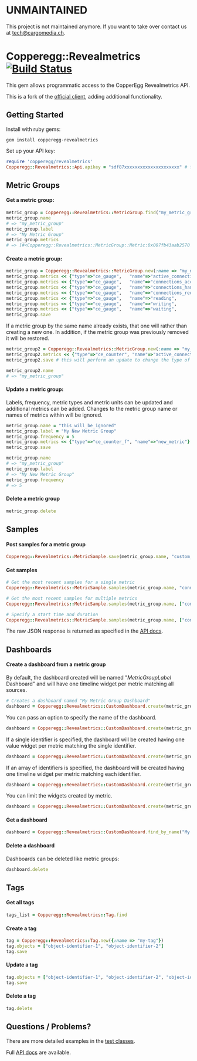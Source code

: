 UNMAINTAINED
============
This project is not maintained anymore.
If you want to take over contact us at tech@cargomedia.ch.

Copperegg::Revealmetrics [![Build Status](https://travis-ci.org/cargomedia/copperegg-revealmetrics.png)](https://travis-ci.org/cargomedia/copperegg-revealmetrics)
========================

This gem allows programmatic access to the CopperEgg Revealmetrics API.

This is a fork of the [official client](https://github.com/CopperEgg/copperegg-ruby), adding additional functionality.

## Getting Started

Install with ruby gems:
```
gem install copperegg-revealmetrics
```

Set up your API key:
``` ruby
require 'copperegg/revealmetrics'
Copperegg::Revealmetrics::Api.apikey = "sdf87xxxxxxxxxxxxxxxxxxxxx" # from the web UI
```

## Metric Groups

#### Get a metric group:

``` ruby
metric_group = Copperegg::Revealmetrics::MetricGroup.find("my_metric_group")
metric_group.name
# => "my_metric_group"
metric_group.label
# => "My Metric Group"
metric_group.metrics
# => [#<Copperegg::Revealmetrics::MetricGroup::Metric:0x007fb43aab2570 @position=0, @type="ce_gauge", @name="metric1", @label="Metric 1", @unit="b">]
```

#### Create a metric group:

``` ruby
metric_group = Copperegg::Revealmetrics::MetricGroup.new(:name => "my_new_metric_group", :label => "Cool New Group Visible Name", :frequency => 60) # data is sent every 60 seconds
metric_group.metrics << {"type"=>"ce_gauge",   "name"=>"active_connections",     "unit"=>"Connections"}
metric_group.metrics << {"type"=>"ce_gauge",   "name"=>"connections_accepts",    "unit"=>"Connections"}
metric_group.metrics << {"type"=>"ce_gauge",   "name"=>"connections_handled",    "unit"=>"Connections"}
metric_group.metrics << {"type"=>"ce_gauge",   "name"=>"connections_requested",  "unit"=>"Connections"}
metric_group.metrics << {"type"=>"ce_gauge",   "name"=>"reading",                "unit"=>"Connections"}
metric_group.metrics << {"type"=>"ce_gauge",   "name"=>"writing",                "unit"=>"Connections"}
metric_group.metrics << {"type"=>"ce_gauge",   "name"=>"waiting",                "unit"=>"Connections"}
metric_group.save
```

If a metric group by the same name already exists, that one will rather than creating a new one. In addition, if the metric group was previously removed it will be restored.

```ruby
metric_group2 = Copperegg::Revealmetrics::MetricGroup.new(:name => "my_new_metric_group", :label => "New Group Version 2", :frequency => 60)
metric_group2.metrics << {"type"=>"ce_counter", "name"=>"active_connections", "unit"=>"Connections"}
metric_group2.save # this will perform an update to change the type of the metric 'active_connections' from 'ce_gauge' to 'ce_counter'

metric_group2.name
# => "my_metric_group"
```

#### Update a metric group:

Labels, frequency, metric types and metric units can be updated and additional metrics can be added. Changes to the metric group name or names of metrics within will be ignored.

```ruby
metric_group.name = "this_will_be_ignored"
metric_group.label = "My New Metric Group"
metric_group.frequency = 5
metric_group.metrics << {"type"=>"ce_counter_f", "name"=>"new_metric"}
metric_group.save

metric_group.name
# => "my_metric_group"
metric_group.label
# => "My New Metric Group"
metric_group.frequency
# => 5
```

#### Delete a metric group

```ruby
metric_group.delete
```

## Samples

#### Post samples for a metric group

```ruby
Copperegg::Revealmetrics::MetricSample.save(metric_group.name, "custom_identifier1", Time.now.to_i, "active_connections" => 2601, "connections_accepts" => 154, "connections_handled" => 128, "connections_requested" => 1342, ...)
```

#### Get samples

```ruby
# Get the most recent samples for a single metric
Copperegg::Revealmetrics::MetricSample.samples(metric_group.name, "connections_accepts")

# Get the most recent samples for multiple metrics
Copperegg::Revealmetrics::MetricSample.samples(metric_group.name, ["connections_accepts", "connections_handled", "reading", "writing"])

# Specify a start time and duration
Copperegg::Revealmetrics::MetricSample.samples(metric_group.name, ["connections_accepts", "connections_handled", "reading", "writing"], :starttime => 4.hours.ago, :duration => 15.minutes)
```

The raw JSON response is returned as specified in the [API docs][sample_docs].

## Dashboards

#### Create a dashboard from a metric group

By default, the dashboard created will be named "_MetricGroupLabel_ Dashboard" and will have one timeline widget per metric matching all sources.

```ruby
# Creates a dashboard named "My Metric Group Dashboard"
dashboard = Copperegg::Revealmetrics::CustomDashboard.create(metric_group)
```

You can pass an option to specify the name of the dashboard.

```ruby
dashboard = Copperegg::Revealmetrics::CustomDashboard.create(metric_group, :name => "Cloud Servers")
```

If a single identifier is specified, the dashboard will be created having one value widget per metric matching the single identifier.

```ruby
dashboard = Copperegg::Revealmetrics::CustomDashboard.create(metric_group, :name => "Cloud Servers", :identifiers => "custom_identifier1")
```

If an array of identifiers is specified, the dashboard will be created having one timeline widget per metric matching each identifier.

```ruby
dashboard = Copperegg::Revealmetrics::CustomDashboard.create(metric_group, :name => "Cloud Servers", :identifiers => ["custom_identifier1", "custom_identifier2"])
```

You can limit the widgets created by metric.

```ruby
dashboard = Copperegg::Revealmetrics::CustomDashboard.create(metric_group, :name => "Cloud Servers", :identifiers => ["custom_identifier1", "custom_identifier2"], :metrics => ["reading", "writing", "waiting"])
```

#### Get a dashboard

```ruby
dashboard = Copperegg::Revealmetrics::CustomDashboard.find_by_name("My Metric Group Dashboard")
```

#### Delete a dashboard

Dashboards can be deleted like metric groups:

```ruby
dashboard.delete
```

## Tags

#### Get all tags

```ruby
tags_list = Copperegg::Revealmetrics::Tag.find
```

#### Create a tag

```ruby
tag = Copperegg::Revealmetrics::Tag.new({:name => "my-tag"})
tag.objects = ["object-identifier-1", "object-identifier-2"]
tag.save
```

#### Update a tag

```ruby
tag.objects = ["object-identifier-1", "object-identifier-2", "object-identifier-3"]
tag.save
```

#### Delete a tag

```ruby
tag.delete
```



## Questions / Problems?

There are more detailed examples in the [test classes][test_classes].

Full [API docs][docs] are available.

[sample_docs]:http://dev.copperegg.com/revealmetrics/samples.html
[test_classes]:/test
[docs]:http://dev.copperegg.com
